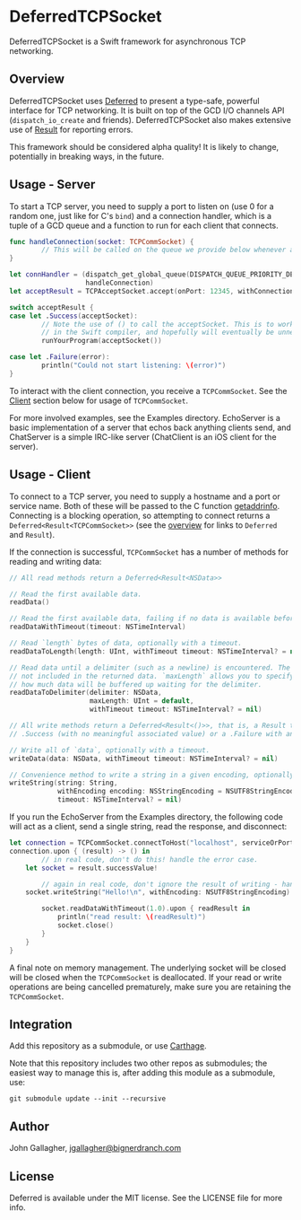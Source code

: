 # DeferredTCPSocket

DeferredTCPSocket is a Swift framework for asynchronous TCP networking.

## <a name="overview"></a>Overview

DeferredTCPSocket uses [Deferred](https://github.com/bignerdranch/Deferred) to
present a type-safe, powerful interface for TCP networking. It is built on top
of the GCD I/O channels API (`dispatch_io_create` and friends).
DeferredTCPSocket also makes extensive use of
[Result](https://github.com/bignerdranch/Result) for reporting errors.

This framework should be considered alpha quality! It is likely to change,
potentially in breaking ways, in the future.

## Usage - Server

To start a TCP server, you need to supply a port to listen on (use 0 for a random
one, just like for C's `bind`) and a connection handler, which is a tuple of
a GCD queue and a function to run for each client that connects.

```swift
func handleConnection(socket: TCPCommSocket) {
		// This will be called on the queue we provide below whenever a client connects.
}

let connHandler = (dispatch_get_global_queue(DISPATCH_QUEUE_PRIORITY_DEFAULT, 0)!,
                   handleConnection)
let acceptResult = TCPAcceptSocket.accept(onPort: 12345, withConnectionHandler: connHandler)

switch acceptResult {
case let .Success(acceptSocket):
		// Note the use of () to call the acceptSocket. This is to work around a bug
		// in the Swift compiler, and hopefully will eventually be unnecessary.
		runYourProgram(acceptSocket())

case let .Failure(error):
		println("Could not start listening: \(error)")
}
```

To interact with the client connection, you receive a `TCPCommSocket`. See the
[Client](#client) section below for usage of `TCPCommSocket`.

For more involved examples, see the Examples directory. EchoServer is a basic implementation
of a server that echos back anything clients send, and ChatServer is a simple IRC-like
server (ChatClient is an iOS client for the server).

## <a name="client"></a>Usage - Client

To connect to a TCP server, you need to supply a hostname and a port or service
name.  Both of these will be passed to the C function
[getaddrinfo](http://www.beej.us/guide/bgnet/output/html/multipage/getaddrinfoman.html).
Connecting is a blocking operation, so attempting to connect returns a
`Deferred<Result<TCPCommSocket>>` (see the [overview](#overview) for links to
`Deferred` and `Result`).

If the connection is successful, `TCPCommSocket` has a number of methods for
reading and writing data:

```swift
// All read methods return a Deferred<Result<NSData>>

// Read the first available data.
readData()

// Read the first available data, failing if no data is available before a timeout.
readDataWithTimeout(timeout: NSTimeInterval)

// Read `length` bytes of data, optionally with a timeout.
readDataToLength(length: UInt, withTimeout timeout: NSTimeInterval? = nil)

// Read data until a delimiter (such as a newline) is encountered. The delimiter is
// not included in the returned data. `maxLength` allows you to specify a limit to
// how much data will be buffered up waiting for the delimiter.
readDataToDelimiter(delimiter: NSData,
                    maxLength: UInt = default,
                    withTimeout timeout: NSTimeInterval? = nil)

// All write methods return a Deferred<Result<()>>, that is, a Result that may be
// .Success (with no meaningful associated value) or a .Failure with an error.

// Write all of `data`, optionally with a timeout.
writeData(data: NSData, withTimeout timeout: NSTimeInterval? = nil)

// Convenience method to write a string in a given encoding, optionally with a timeout.
writeString(string: String,
            withEncoding encoding: NSStringEncoding = NSUTF8StringEncoding,
            timeout: NSTimeInterval? = nil)
```

If you run the EchoServer from the Examples directory, the following code will act as a
client, send a single string, read the response, and disconnect:

```swift
let connection = TCPCommSocket.connectToHost("localhost", serviceOrPort: "44444")
connection.upon { (result) -> () in
		// in real code, don't do this! handle the error case.
    let socket = result.successValue!

		// again in real code, don't ignore the result of writing - handle the error case.
    socket.writeString("Hello!\n", withEncoding: NSUTF8StringEncoding).upon { _ in

        socket.readDataWithTimeout(1.0).upon { readResult in
            println("read result: \(readResult)")
            socket.close()
        }
    }
}
```

A final note on memory management. The underlying socket will be closed will be
closed when the `TCPCommSocket` is deallocated. If your read or write
operations are being cancelled prematurely, make sure you are retaining the
`TCPCommSocket`.

## Integration

Add this repository as a submodule, or use [Carthage](https://github.com/Carthage/Carthage/).

Note that this repository includes two other repos as submodules; the easiest way
to manage this is, after adding this module as a submodule, use:

`
git submodule update --init --recursive
`

## Author

John Gallagher, jgallagher@bignerdranch.com

## License

Deferred is available under the MIT license. See the LICENSE file for more info.
